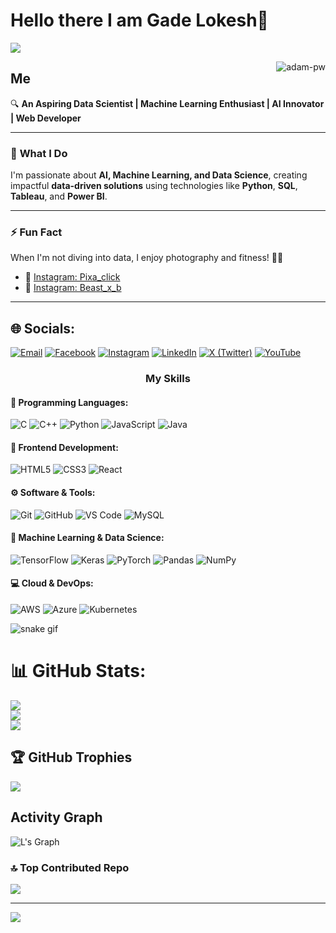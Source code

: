 # Hello there I am Gade Lokesh👋

![](https://github.com/halfrost/halfrost/blob/master/icons/header_.png)

<p><img align="right" src="https://github.com/Adam-pw/Adam-pw/blob/main/animation_500_kxa883sd.gif" alt="adam-pw" /></p>


## Me 

🔍 **An Aspiring Data Scientist | Machine Learning Enthusiast | AI Innovator | Web Developer**

---

### 🌱 **What I Do**
I'm passionate about **AI, Machine Learning, and Data Science**, creating impactful **data-driven solutions** using technologies like **Python**, **SQL**, **Tableau**, and **Power BI**.

---

### ⚡ **Fun Fact**
When I'm not diving into data, I enjoy photography and fitness! 📸💪  
- 📸 [Instagram: Pixa_click](https://www.instagram.com/pixa_click/)
- 💪 [Instagram: Beast_x_b](https://www.instagram.com/beast_x_b/)

---









## 🌐 Socials:

[![Email](https://img.shields.io/badge/Email-%23D14836.svg?style=for-the-badge&logo=gmail&logoColor=white)](mailto:gadelokeshp@gmail.com)
[![Facebook](https://img.shields.io/badge/Facebook-%231877F2.svg?style=for-the-badge&logo=Facebook&logoColor=white)](https://facebook.com/LokeshJBannuGade) 
[![Instagram](https://img.shields.io/badge/Instagram-%23E4405F.svg?style=for-the-badge&logo=Instagram&logoColor=white)](https://instagram.com/lurn2gather) 
[![LinkedIn](https://img.shields.io/badge/LinkedIn-%230077B5.svg?style=for-the-badge&logo=linkedin&logoColor=white)](https://linkedin.com/in/GadeLokesh) 
[![X (Twitter)](https://img.shields.io/badge/X-black.svg?style=for-the-badge&logo=X&logoColor=white)](https://x.com/Lokesh3s33) 
[![YouTube](https://img.shields.io/badge/YouTube-%23FF0000.svg?style=for-the-badge&logo=YouTube&logoColor=white)](https://youtube.com/@Gadelokesh3)

<h3 align="center">My Skills</h3>

<h4>🚀 Programming Languages:</h4>
<p>
  <img src="https://img.shields.io/badge/C-A8B9CC?style=for-the-badge&logo=c&logoColor=white" alt="C"/>
  <img src="https://img.shields.io/badge/C++-00599C?style=for-the-badge&logo=cplusplus&logoColor=white" alt="C++"/>
  <img src="https://img.shields.io/badge/Python-3776AB?style=for-the-badge&logo=python&logoColor=white" alt="Python"/>
  <img src="https://img.shields.io/badge/JavaScript-F7DF1E?style=for-the-badge&logo=javascript&logoColor=black" alt="JavaScript"/>
  <img src="https://img.shields.io/badge/Java-007396?style=for-the-badge&logo=java&logoColor=white" alt="Java"/>
</p>

<h4>🎨 Frontend Development:</h4>
<p>
  <img src="https://img.shields.io/badge/HTML5-E34F26?style=for-the-badge&logo=html5&logoColor=white" alt="HTML5"/>
  <img src="https://img.shields.io/badge/CSS3-1572B6?style=for-the-badge&logo=css3&logoColor=white" alt="CSS3"/>
  <img src="https://img.shields.io/badge/React-61DAFB?style=for-the-badge&logo=react&logoColor=black" alt="React"/>
</p>

<h4>⚙️ Software & Tools:</h4>
<p>
  <img src="https://img.shields.io/badge/Git-F05032?style=for-the-badge&logo=git&logoColor=white" alt="Git"/>
  <img src="https://img.shields.io/badge/GitHub-181717?style=for-the-badge&logo=github&logoColor=white" alt="GitHub"/>
  <img src="https://img.shields.io/badge/VS%20Code-007ACC?style=for-the-badge&logo=visualstudiocode&logoColor=white" alt="VS Code"/>
  <img src="https://img.shields.io/badge/MySQL-4479A1?style=for-the-badge&logo=mysql&logoColor=white" alt="MySQL"/>
</p>

<h4>🤖 Machine Learning & Data Science:</h4>
<p>
  <img src="https://img.shields.io/badge/TensorFlow-FF6F00?style=for-the-badge&logo=tensorflow&logoColor=white" alt="TensorFlow"/>
  <img src="https://img.shields.io/badge/Keras-D00000?style=for-the-badge&logo=keras&logoColor=white" alt="Keras"/>
  <img src="https://img.shields.io/badge/PyTorch-EE4C2C?style=for-the-badge&logo=pytorch&logoColor=white" alt="PyTorch"/>
  <img src="https://img.shields.io/badge/Pandas-150458?style=for-the-badge&logo=pandas&logoColor=white" alt="Pandas"/>
  <img src="https://img.shields.io/badge/NumPy-013243?style=for-the-badge&logo=numpy&logoColor=white" alt="NumPy"/>
</p>

<h4>💻 Cloud & DevOps:</h4>
<p>
   <img src="https://img.shields.io/badge/AWS-%23FF9900.svg?style=for-the-badge&logo=amazon-aws&logoColor=white" alt="AWS" />
   <img src="https://img.shields.io/badge/Azure-%230072C6.svg?style=for-the-badge&logo=microsoftazure&logoColor=white" alt="Azure" />
   <img src="https://img.shields.io/badge/Kubernetes-%23326ce5.svg?style=for-the-badge&logo=kubernetes&logoColor=white" alt="Kubernetes" />
</p>

<!-- Tools and Platforms -->

![snake gif](https://github.com/gadelokesh/gadelokesh/blob/output/github-contribution-grid-snake.svg)



# 📊 GitHub Stats:
![](https://github-readme-stats.vercel.app/api?username=gadelokesh&theme=chartreuse-dark&hide_border=false&include_all_commits=true&count_private=false)<br/>
![](https://github-readme-streak-stats.herokuapp.com/?user=gadelokesh&theme=chartreuse-dark&hide_border=false)<br/>
![](https://github-readme-stats.vercel.app/api/top-langs/?username=gadelokesh&theme=chartreuse-dark&hide_border=false&include_all_commits=true&count_private=false&layout=compact)

## 🏆 GitHub Trophies
![](https://github-profile-trophy.vercel.app/?username=gadelokesh&theme=chartreuse-dark&no-frame=true&no-bg=true&margin-w=4)


<h2>Activity Graph</h2>

![L's Graph](https://github-readme-activity-graph.vercel.app/graph?username=gadelokesh&custom_title=L's%20GitHub%20Activity%20Graph&bg_color=0d1017&color=e8edf3&line=e8edf3&point=e8edf3&area_color=FFFFFF&title_color=FFFFFF&area=true)

### 🔝 Top Contributed Repo
![](https://github-contributor-stats.vercel.app/api?username=gadelokesh&limit=5&theme=chartreuse-dark&combine_all_yearly_contributions=true)

---
[![](https://visitcount.itsvg.in/api?id=gadelokesh&icon=2&color=3)](https://visitcount.itsvg.in)

<!-- Proudly created with GPRM ( https://gprm.itsvg.in ) -->
